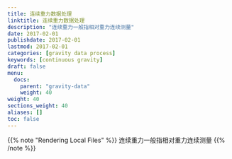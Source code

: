 ```yaml
---
title: 连续重力数据处理
linktitle: 连续重力数据处理
description: "连续重力一般指相对重力连续测量"
date: 2017-02-01
publishdate: 2017-02-01
lastmod: 2017-02-01
categories: [gravity data process]
keywords: [continuous gravity]
draft: false
menu:
  docs:
    parent: "gravity-data"
    weight: 40
weight: 40
sections_weight: 40
aliases: []
toc: false
---
```


{{% note "Rendering Local Files" %}}
连续重力一般指相对重力连续测量
{{% /note %}}


